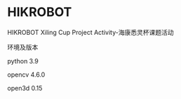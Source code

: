# HIKROBOT
HIKROBOT Xiling Cup Project Activity-海康悉灵杯课题活动

环境及版本

python 3.9

opencv 4.6.0

open3d 0.15
